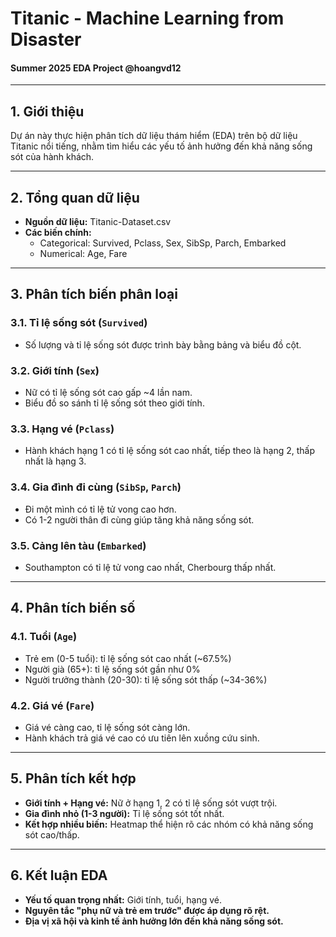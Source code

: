 # Titanic - Machine Learning from Disaster

#### Summer 2025 EDA Project @hoangvd12

---

## 1. Giới thiệu

Dự án này thực hiện phân tích dữ liệu thám hiểm (EDA) trên bộ dữ liệu Titanic nổi tiếng, nhằm tìm hiểu các yếu tố ảnh hưởng đến khả năng sống sót của hành khách.

---

## 2. Tổng quan dữ liệu

- **Nguồn dữ liệu:** Titanic-Dataset.csv
- **Các biến chính:**
  - Categorical: Survived, Pclass, Sex, SibSp, Parch, Embarked
  - Numerical: Age, Fare

---

## 3. Phân tích biến phân loại

### 3.1. Tỉ lệ sống sót (`Survived`)
- Số lượng và tỉ lệ sống sót được trình bày bằng bảng và biểu đồ cột.

### 3.2. Giới tính (`Sex`)
- Nữ có tỉ lệ sống sót cao gấp ~4 lần nam.
- Biểu đồ so sánh tỉ lệ sống sót theo giới tính.

### 3.3. Hạng vé (`Pclass`)
- Hành khách hạng 1 có tỉ lệ sống sót cao nhất, tiếp theo là hạng 2, thấp nhất là hạng 3.

### 3.4. Gia đình đi cùng (`SibSp`, `Parch`)
- Đi một mình có tỉ lệ tử vong cao hơn.
- Có 1-2 người thân đi cùng giúp tăng khả năng sống sót.

### 3.5. Cảng lên tàu (`Embarked`)
- Southampton có tỉ lệ tử vong cao nhất, Cherbourg thấp nhất.

---

## 4. Phân tích biến số

### 4.1. Tuổi (`Age`)
- Trẻ em (0-5 tuổi): tỉ lệ sống sót cao nhất (~67.5%)
- Người già (65+): tỉ lệ sống sót gần như 0%
- Người trưởng thành (20-30): tỉ lệ sống sót thấp (~34-36%)

### 4.2. Giá vé (`Fare`)
- Giá vé càng cao, tỉ lệ sống sót càng lớn.
- Hành khách trả giá vé cao có ưu tiên lên xuồng cứu sinh.

---

## 5. Phân tích kết hợp

- **Giới tính + Hạng vé:** Nữ ở hạng 1, 2 có tỉ lệ sống sót vượt trội.
- **Gia đình nhỏ (1-3 người):** Tỉ lệ sống sót tốt nhất.
- **Kết hợp nhiều biến:** Heatmap thể hiện rõ các nhóm có khả năng sống sót cao/thấp.

---

## 6. Kết luận EDA

- **Yếu tố quan trọng nhất:** Giới tính, tuổi, hạng vé.
- **Nguyên tắc "phụ nữ và trẻ em trước" được áp dụng rõ rệt.**
- **Địa vị xã hội và kinh tế ảnh hưởng lớn đến khả năng sống sót.**
